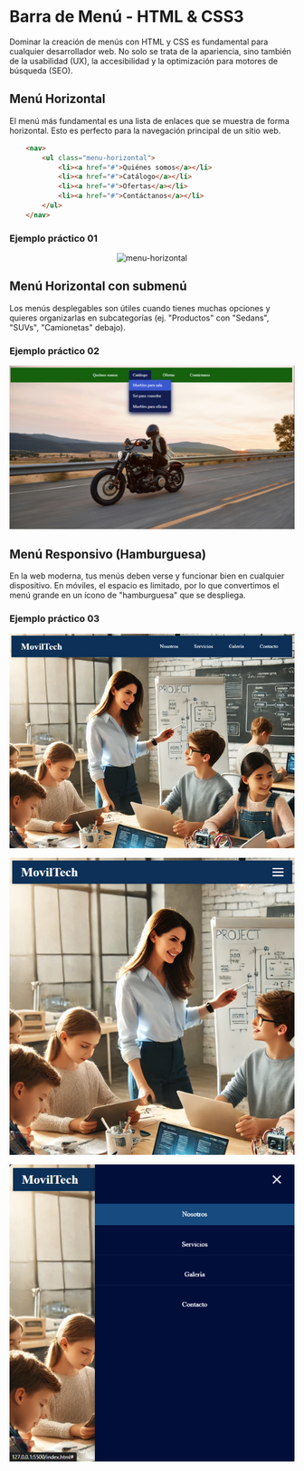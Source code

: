 # Barra de Menú - HTML & CSS3

Dominar la creación de menús con HTML y CSS es fundamental para cualquier desarrollador web. No solo se trata de la apariencia, sino también de la usabilidad (UX), la accesibilidad y la optimización para motores de búsqueda (SEO).

## Menú Horizontal

El menú más fundamental es una lista de enlaces que se muestra de forma horizontal. Esto es perfecto para la navegación principal de un sitio web.

```html
    <nav>
        <ul class="menu-horizontal">
            <li><a href="#">Quiénes somos</a></li>
            <li><a href="#">Catálogo</a></li>
            <li><a href="#">Ofertas</a></li>
            <li><a href="#">Contáctanos</a></li>
        </ul>
    </nav>
```
### Ejemplo práctico 01

<div align="center">  

![menu-horizontal](../06_session/resource/image/menu-one.png)  

</div>

## Menú Horizontal con submenú 

Los menús desplegables son útiles cuando tienes muchas opciones y quieres organizarlas en subcategorías (ej. "Productos" con "Sedans", "SUVs", "Camionetas" debajo).

### Ejemplo práctico 02

<div align="center">  

![submenu-horizontal](../07_session/resource/image/submenu-css.png)  

</div>

## Menú Responsivo (Hamburguesa)

En la web moderna, tus menús deben verse y funcionar bien en cualquier dispositivo. En móviles, el espacio es limitado, por lo que convertimos el menú grande en un ícono de "hamburguesa" que se despliega.  

### Ejemplo práctico 03

<div align="center">  

![submenu-hamburguesa-01](../07_session/resource/image/menu-hamburguesa-01.png)  

</div>

<div align="center">  

![submenu-hamburguesa-02](../07_session/resource/image/menu-hamburguesa-02.png)  

</div>

<div align="center">  

![submenu-hamburguesa-03](../07_session/resource/image/menu-hamburguesa-03.png)  

</div>
